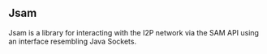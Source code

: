 Jsam
----

Jsam is a library for interacting with the I2P network via the SAM API using an
interface resembling Java Sockets.
